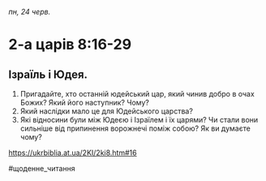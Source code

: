 
_пн, 24 черв._

# 2-а царів 8:16-29

## Ізраїль і Юдея.
1. Пригадайте, хто останній юдейський цар, який чинив добро в очах Божих? Який його наступник? Чому?
2. Який наслідки мало це для Юдейського царства?
3. Які відносини були між Юдеєю і Ізраїлем і їх царями? Чи стали вони сильніше від припинення ворожнечі поміж собою? Як ви думаєте чому?

https://ukrbiblia.at.ua/2KI/2ki8.htm#16 

#щоденне_читання
